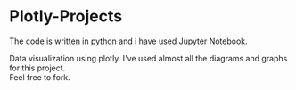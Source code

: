 # Plotly-Projects

The code is written in python and i have used Jupyter Notebook.

Data visualization using plotly. I've used almost all the diagrams and graphs for this project. 
<br>
Feel free to fork.
